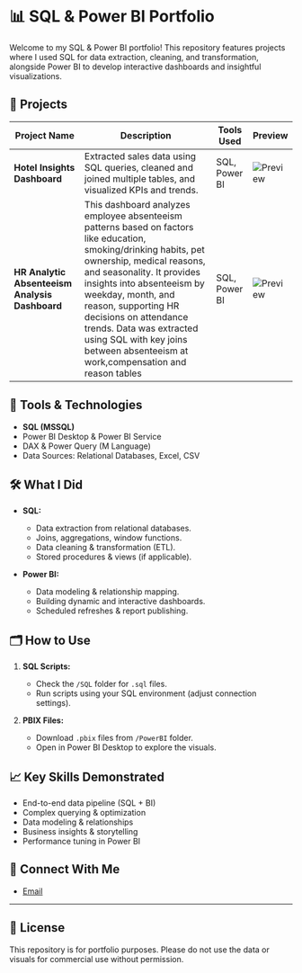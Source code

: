 # 📊 SQL & Power BI Portfolio

Welcome to my SQL & Power BI portfolio! This repository features projects where I used SQL for data extraction, cleaning, and transformation, alongside Power BI to develop interactive dashboards and insightful visualizations.

## 🚀 Projects

| Project Name                                   | Description                                                                                                      | Tools Used               | Preview      |
|------------------------------------------------|------------------------------------------------------------------------------------------------------------------|--------------------------|--------------|
| **Hotel Insights Dashboard**                   | Extracted sales data using SQL queries, cleaned and joined multiple tables, and visualized KPIs and trends.      | SQL, Power BI            | ![Preview](link-to-screenshot) |
| **HR Analytic Absenteeism Analysis Dashboard**          | This dashboard analyzes employee absenteeism patterns based on factors like education, smoking/drinking habits, pet ownership, medical reasons, and seasonality. It provides insights into absenteeism by weekday, month, and reason, supporting HR decisions on attendance trends. Data was extracted using SQL with key joins between absenteeism at work,compensation and reason tables        | SQL, Power BI            | ![Preview](link-to-screenshot) |

## 🔧 Tools & Technologies

- **SQL (MSSQL)**
- Power BI Desktop & Power BI Service
- DAX & Power Query (M Language)
- Data Sources: Relational Databases, Excel, CSV

## 🛠️ What I Did

- **SQL:**
  - Data extraction from relational databases.
  - Joins, aggregations, window functions.
  - Data cleaning & transformation (ETL).
  - Stored procedures & views (if applicable).

- **Power BI:**
  - Data modeling & relationship mapping.
  - Building dynamic and interactive dashboards.
  - Scheduled refreshes & report publishing.

## 🗂️ How to Use

1. **SQL Scripts:**
   - Check the `/SQL` folder for `.sql` files.
   - Run scripts using your SQL environment (adjust connection settings).

2. **PBIX Files:**
   - Download `.pbix` files from `/PowerBI` folder.
   - Open in Power BI Desktop to explore the visuals.


## 📈 Key Skills Demonstrated

- End-to-end data pipeline (SQL + BI)
- Complex querying & optimization
- Data modeling & relationships
- Business insights & storytelling
- Performance tuning in Power BI

## 🔗 Connect With Me

- [Email](mailto:asyrafzaidi95@gmail.com)

---

## 📝 License

This repository is for portfolio purposes. Please do not use the data or visuals for commercial use without permission.
